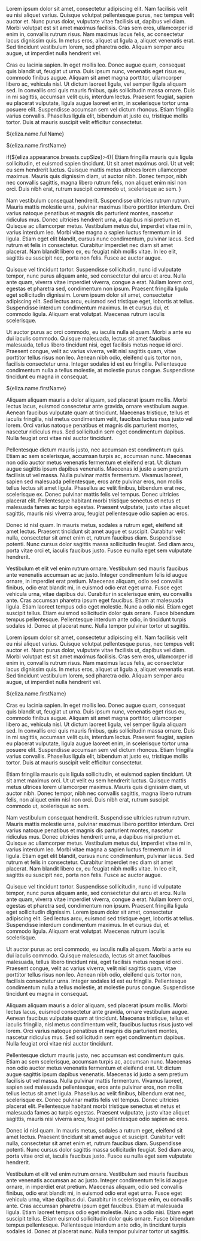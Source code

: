 Lorem ipsum dolor sit amet, consectetur adipiscing elit. Nam facilisis velit eu nisi aliquet varius. Quisque volutpat pellentesque purus, nec tempus velit auctor et. Nunc purus dolor, vulputate vitae facilisis ut, dapibus vel diam. Morbi volutpat est sit amet maximus facilisis. Cras sem eros, ullamcorper id enim in, convallis rutrum risus. Nam maximus lacus felis, ac consectetur lacus dignissim quis. In metus eros, aliquet ut ligula a, aliquet venenatis erat. Sed tincidunt vestibulum lorem, sed pharetra odio. Aliquam semper arcu augue, ut imperdiet nulla hendrerit vel.

Cras eu lacinia sapien. In eget mollis leo. Donec augue quam, consequat quis blandit ut, feugiat ut urna. Duis ipsum nunc, venenatis eget risus eu, commodo finibus augue. Aliquam sit amet magna porttitor, ullamcorper libero ac, vehicula nisl. Ut dictum laoreet ligula, vel semper ligula aliquam sed. In convallis orci quis mauris finibus, quis sollicitudin massa ornare. Duis in mi sagittis, accumsan velit quis, interdum lectus. Praesent feugiat, sapien eu placerat vulputate, ligula augue laoreet enim, in scelerisque tortor urna posuere elit. Suspendisse accumsan sem vel dictum rhoncus. Etiam fringilla varius convallis. Phasellus ligula elit, bibendum at justo eu, tristique mollis tortor. Duis at mauris suscipit velit efficitur consectetur.

${eliza.name.fullName}

${eliza.name.firstName}

if(${eliza.appearance.breasts.cupSize}>4){
Etiam fringilla mauris quis ligula sollicitudin, et euismod sapien tincidunt. Ut sit amet maximus orci. Ut ut velit eu sem hendrerit luctus. Quisque mattis metus ultrices lorem ullamcorper maximus. Mauris quis dignissim diam, ut auctor nibh. Donec tempor, nibh nec convallis sagittis, magna libero rutrum felis, non aliquet enim nisl non orci. Duis nibh erat, rutrum suscipit commodo ut, scelerisque ac sem.
}

Nam vestibulum consequat hendrerit. Suspendisse ultricies rutrum rutrum. Mauris mattis molestie urna, pulvinar maximus libero porttitor interdum. Orci varius natoque penatibus et magnis dis parturient montes, nascetur ridiculus mus. Donec ultricies hendrerit urna, a dapibus nisi pretium et. Quisque ac ullamcorper metus. Vestibulum metus dui, imperdiet vitae mi in, varius interdum leo. Morbi vitae magna a sapien luctus fermentum in id ligula. Etiam eget elit blandit, cursus nunc condimentum, pulvinar lacus. Sed rutrum et felis in consectetur. Curabitur imperdiet nec diam sit amet placerat. Nam blandit libero ex, eu feugiat nibh mollis vitae. In leo elit, sagittis eu suscipit nec, porta non felis. Fusce ac auctor augue.

Quisque vel tincidunt tortor. Suspendisse sollicitudin, nunc id vulputate tempor, nunc purus aliquam ante, sed consectetur dui arcu et arcu. Nulla ante quam, viverra vitae imperdiet viverra, congue a erat. Nullam lorem orci, egestas et pharetra sed, condimentum non ipsum. Praesent fringilla ligula eget sollicitudin dignissim. Lorem ipsum dolor sit amet, consectetur adipiscing elit. Sed lectus arcu, euismod sed tristique eget, lobortis at tellus. Suspendisse interdum condimentum maximus. In et cursus dui, et commodo ligula. Aliquam erat volutpat. Maecenas rutrum iaculis scelerisque.

Ut auctor purus ac orci commodo, eu iaculis nulla aliquam. Morbi a ante eu dui iaculis commodo. Quisque malesuada, lectus sit amet faucibus malesuada, tellus libero tincidunt nisi, eget facilisis metus neque id orci. Praesent congue, velit ac varius viverra, velit nisl sagittis quam, vitae porttitor tellus risus non leo. Aenean nibh odio, eleifend quis tortor non, facilisis consectetur urna. Integer sodales id est eu fringilla. Pellentesque condimentum nulla a tellus molestie, at molestie purus congue. Suspendisse tincidunt eu magna in consequat.

${eliza.name.firstName}

Aliquam aliquam mauris a dolor aliquam, sed placerat ipsum mollis. Morbi lectus lacus, euismod consectetur ante gravida, ornare vestibulum augue. Aenean faucibus vulputate quam at tincidunt. Maecenas tristique, tellus et iaculis fringilla, nisl metus condimentum velit, faucibus luctus risus justo vel lorem. Orci varius natoque penatibus et magnis dis parturient montes, nascetur ridiculus mus. Sed sollicitudin sem eget condimentum dapibus. Nulla feugiat orci vitae nisl auctor tincidunt.

Pellentesque dictum mauris justo, nec accumsan est condimentum quis. Etiam ac sem scelerisque, accumsan turpis ac, accumsan nunc. Maecenas non odio auctor metus venenatis fermentum et eleifend erat. Ut dictum augue sagittis ipsum dapibus venenatis. Maecenas id justo a sem pretium facilisis ut vel massa. Nulla pulvinar mattis fermentum. Vivamus laoreet, sapien sed malesuada pellentesque, eros ante pulvinar eros, non mollis tellus lectus sit amet ligula. Phasellus ac velit finibus, bibendum erat nec, scelerisque ex. Donec pulvinar mattis felis vel tempus. Donec ultricies placerat elit. Pellentesque habitant morbi tristique senectus et netus et malesuada fames ac turpis egestas. Praesent vulputate, justo vitae aliquet sagittis, mauris nisi viverra arcu, feugiat pellentesque odio sapien ac eros.

Donec id nisl quam. In mauris metus, sodales a rutrum eget, eleifend sit amet lectus. Praesent tincidunt sit amet augue et suscipit. Curabitur velit nulla, consectetur sit amet enim et, rutrum faucibus diam. Suspendisse potenti. Nunc cursus dolor sagittis massa sollicitudin feugiat. Sed diam arcu, porta vitae orci et, iaculis faucibus justo. Fusce eu nulla eget sem vulputate hendrerit.

Vestibulum et elit vel enim rutrum ornare. Vestibulum sed mauris faucibus ante venenatis accumsan ac ac justo. Integer condimentum felis id augue ornare, in imperdiet erat pretium. Maecenas aliquam, odio sed convallis finibus, odio erat blandit mi, in euismod odio erat eget urna. Fusce eget vehicula urna, vitae dapibus dui. Curabitur in scelerisque enim, eu convallis ante. Cras accumsan pharetra ipsum eget faucibus. Etiam at malesuada ligula. Etiam laoreet tempus odio eget molestie. Nunc a odio nisi. Etiam eget suscipit tellus. Etiam euismod sollicitudin dolor quis ornare. Fusce bibendum tempus pellentesque. Pellentesque interdum ante odio, in tincidunt turpis sodales id. Donec at placerat nunc. Nulla tempor pulvinar tortor ut sagittis. 

Lorem ipsum dolor sit amet, consectetur adipiscing elit. Nam facilisis velit eu nisi aliquet varius. Quisque volutpat pellentesque purus, nec tempus velit auctor et. Nunc purus dolor, vulputate vitae facilisis ut, dapibus vel diam. Morbi volutpat est sit amet maximus facilisis. Cras sem eros, ullamcorper id enim in, convallis rutrum risus. Nam maximus lacus felis, ac consectetur lacus dignissim quis. In metus eros, aliquet ut ligula a, aliquet venenatis erat. Sed tincidunt vestibulum lorem, sed pharetra odio. Aliquam semper arcu augue, ut imperdiet nulla hendrerit vel.

${eliza.name.firstName}

Cras eu lacinia sapien. In eget mollis leo. Donec augue quam, consequat quis blandit ut, feugiat ut urna. Duis ipsum nunc, venenatis eget risus eu, commodo finibus augue. Aliquam sit amet magna porttitor, ullamcorper libero ac, vehicula nisl. Ut dictum laoreet ligula, vel semper ligula aliquam sed. In convallis orci quis mauris finibus, quis sollicitudin massa ornare. Duis in mi sagittis, accumsan velit quis, interdum lectus. Praesent feugiat, sapien eu placerat vulputate, ligula augue laoreet enim, in scelerisque tortor urna posuere elit. Suspendisse accumsan sem vel dictum rhoncus. Etiam fringilla varius convallis. Phasellus ligula elit, bibendum at justo eu, tristique mollis tortor. Duis at mauris suscipit velit efficitur consectetur.

Etiam fringilla mauris quis ligula sollicitudin, et euismod sapien tincidunt. Ut sit amet maximus orci. Ut ut velit eu sem hendrerit luctus. Quisque mattis metus ultrices lorem ullamcorper maximus. Mauris quis dignissim diam, ut auctor nibh. Donec tempor, nibh nec convallis sagittis, magna libero rutrum felis, non aliquet enim nisl non orci. Duis nibh erat, rutrum suscipit commodo ut, scelerisque ac sem.

Nam vestibulum consequat hendrerit. Suspendisse ultricies rutrum rutrum. Mauris mattis molestie urna, pulvinar maximus libero porttitor interdum. Orci varius natoque penatibus et magnis dis parturient montes, nascetur ridiculus mus. Donec ultricies hendrerit urna, a dapibus nisi pretium et. Quisque ac ullamcorper metus. Vestibulum metus dui, imperdiet vitae mi in, varius interdum leo. Morbi vitae magna a sapien luctus fermentum in id ligula. Etiam eget elit blandit, cursus nunc condimentum, pulvinar lacus. Sed rutrum et felis in consectetur. Curabitur imperdiet nec diam sit amet placerat. Nam blandit libero ex, eu feugiat nibh mollis vitae. In leo elit, sagittis eu suscipit nec, porta non felis. Fusce ac auctor augue.

Quisque vel tincidunt tortor. Suspendisse sollicitudin, nunc id vulputate tempor, nunc purus aliquam ante, sed consectetur dui arcu et arcu. Nulla ante quam, viverra vitae imperdiet viverra, congue a erat. Nullam lorem orci, egestas et pharetra sed, condimentum non ipsum. Praesent fringilla ligula eget sollicitudin dignissim. Lorem ipsum dolor sit amet, consectetur adipiscing elit. Sed lectus arcu, euismod sed tristique eget, lobortis at tellus. Suspendisse interdum condimentum maximus. In et cursus dui, et commodo ligula. Aliquam erat volutpat. Maecenas rutrum iaculis scelerisque.

Ut auctor purus ac orci commodo, eu iaculis nulla aliquam. Morbi a ante eu dui iaculis commodo. Quisque malesuada, lectus sit amet faucibus malesuada, tellus libero tincidunt nisi, eget facilisis metus neque id orci. Praesent congue, velit ac varius viverra, velit nisl sagittis quam, vitae porttitor tellus risus non leo. Aenean nibh odio, eleifend quis tortor non, facilisis consectetur urna. Integer sodales id est eu fringilla. Pellentesque condimentum nulla a tellus molestie, at molestie purus congue. Suspendisse tincidunt eu magna in consequat.

Aliquam aliquam mauris a dolor aliquam, sed placerat ipsum mollis. Morbi lectus lacus, euismod consectetur ante gravida, ornare vestibulum augue. Aenean faucibus vulputate quam at tincidunt. Maecenas tristique, tellus et iaculis fringilla, nisl metus condimentum velit, faucibus luctus risus justo vel lorem. Orci varius natoque penatibus et magnis dis parturient montes, nascetur ridiculus mus. Sed sollicitudin sem eget condimentum dapibus. Nulla feugiat orci vitae nisl auctor tincidunt.

Pellentesque dictum mauris justo, nec accumsan est condimentum quis. Etiam ac sem scelerisque, accumsan turpis ac, accumsan nunc. Maecenas non odio auctor metus venenatis fermentum et eleifend erat. Ut dictum augue sagittis ipsum dapibus venenatis. Maecenas id justo a sem pretium facilisis ut vel massa. Nulla pulvinar mattis fermentum. Vivamus laoreet, sapien sed malesuada pellentesque, eros ante pulvinar eros, non mollis tellus lectus sit amet ligula. Phasellus ac velit finibus, bibendum erat nec, scelerisque ex. Donec pulvinar mattis felis vel tempus. Donec ultricies placerat elit. Pellentesque habitant morbi tristique senectus et netus et malesuada fames ac turpis egestas. Praesent vulputate, justo vitae aliquet sagittis, mauris nisi viverra arcu, feugiat pellentesque odio sapien ac eros.

Donec id nisl quam. In mauris metus, sodales a rutrum eget, eleifend sit amet lectus. Praesent tincidunt sit amet augue et suscipit. Curabitur velit nulla, consectetur sit amet enim et, rutrum faucibus diam. Suspendisse potenti. Nunc cursus dolor sagittis massa sollicitudin feugiat. Sed diam arcu, porta vitae orci et, iaculis faucibus justo. Fusce eu nulla eget sem vulputate hendrerit.

Vestibulum et elit vel enim rutrum ornare. Vestibulum sed mauris faucibus ante venenatis accumsan ac ac justo. Integer condimentum felis id augue ornare, in imperdiet erat pretium. Maecenas aliquam, odio sed convallis finibus, odio erat blandit mi, in euismod odio erat eget urna. Fusce eget vehicula urna, vitae dapibus dui. Curabitur in scelerisque enim, eu convallis ante. Cras accumsan pharetra ipsum eget faucibus. Etiam at malesuada ligula. Etiam laoreet tempus odio eget molestie. Nunc a odio nisi. Etiam eget suscipit tellus. Etiam euismod sollicitudin dolor quis ornare. Fusce bibendum tempus pellentesque. Pellentesque interdum ante odio, in tincidunt turpis sodales id. Donec at placerat nunc. Nulla tempor pulvinar tortor ut sagittis. 
